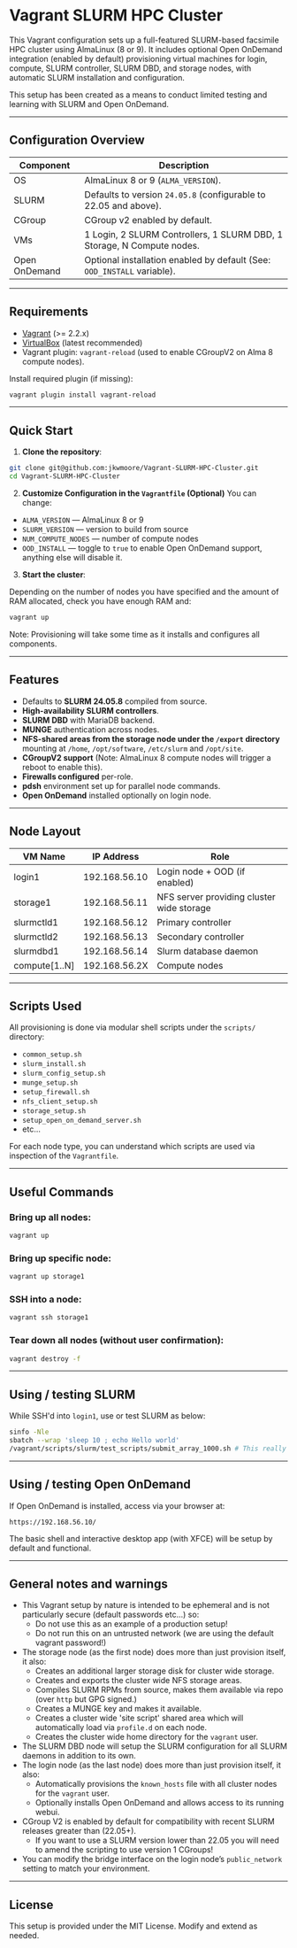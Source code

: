 # Vagrant SLURM HPC Cluster

This Vagrant configuration sets up a full-featured SLURM-based facsimile HPC cluster using AlmaLinux (8 or 9). It includes optional Open OnDemand integration (enabled by default) provisioning virtual machines for login, compute, SLURM controller, SLURM DBD, and storage nodes, with automatic SLURM installation and configuration.

This setup has been created as a means to conduct limited testing and learning with SLURM and Open OnDemand.

---

## Configuration Overview

| Component    | Description                                             |
|--------------|---------------------------------------------------------|
| OS           | AlmaLinux 8 or 9 (`ALMA_VERSION`).                      |
| SLURM        | Defaults to version `24.05.8` (configurable to 22.05 and above). |
| CGroup       | CGroup v2 enabled by default.                           |
| VMs          | 1 Login, 2 SLURM Controllers, 1 SLURM DBD, 1 Storage, N Compute nodes. |
| Open OnDemand| Optional installation enabled by default (See: `OOD_INSTALL` variable). |

---

## Requirements

- [Vagrant](https://www.vagrantup.com/) (>= 2.2.x)
- [VirtualBox](https://www.virtualbox.org/) (latest recommended)
- Vagrant plugin: `vagrant-reload` (used to enable CGroupV2 on Alma 8 compute nodes).

Install required plugin (if missing):

```bash
vagrant plugin install vagrant-reload
````

---

## Quick Start

1. **Clone the repository**:

```bash
git clone git@github.com:jkwmoore/Vagrant-SLURM-HPC-Cluster.git
cd Vagrant-SLURM-HPC-Cluster
```

2. **Customize Configuration in the `Vagrantfile` (Optional)**
   You can change:

* `ALMA_VERSION` — AlmaLinux 8 or 9
* `SLURM_VERSION` — version to build from source
* `NUM_COMPUTE_NODES` — number of compute nodes
* `OOD_INSTALL` — toggle to `true` to enable Open OnDemand support, anything else will disable it.

3. **Start the cluster**:

Depending on the number of nodes you have specified and the amount of RAM allocated, check you have enough RAM and:

```bash
vagrant up
```

Note: Provisioning will take some time as it installs and configures all components.

---

## Features

* Defaults to **SLURM 24.05.8** compiled from source.
* **High-availability SLURM controllers**.
* **SLURM DBD** with MariaDB backend.
* **MUNGE** authentication across nodes.
* **NFS-shared areas from the storage node under the `/export` directory** mounting at `/home`, `/opt/software`, `/etc/slurm` and `/opt/site`.
* **CGroupV2 support** (Note: AlmaLinux 8 compute nodes will trigger a reboot to enable this).
* **Firewalls configured** per-role.
* **pdsh** environment set up for parallel node commands.
* **Open OnDemand** installed optionally on login node.

---

## Node Layout

| VM Name        | IP Address    | Role                                      |
| -------------- | ------------- | ----------------------------------------- |
| login1         | 192.168.56.10 | Login node + OOD (if enabled)             |
| storage1       | 192.168.56.11 | NFS server providing cluster wide storage |
| slurmctld1     | 192.168.56.12 | Primary controller                        |
| slurmctld2     | 192.168.56.13 | Secondary controller                      |
| slurmdbd1      | 192.168.56.14 | Slurm database daemon                     |
| compute\[1..N] | 192.168.56.2X | Compute nodes                             |

---

## Scripts Used

All provisioning is done via modular shell scripts under the `scripts/` directory:

* `common_setup.sh`
* `slurm_install.sh`
* `slurm_config_setup.sh`
* `munge_setup.sh`
* `setup_firewall.sh`
* `nfs_client_setup.sh`
* `storage_setup.sh`
* `setup_open_on_demand_server.sh`
* etc...

For each node type, you can understand which scripts are used via inspection of the `Vagrantfile`.

---

## Useful Commands

### Bring up all nodes:

```bash
vagrant up
```

### Bring up specific node:

```bash
vagrant up storage1
```

### SSH into a node:

```bash
vagrant ssh storage1
```

### Tear down all nodes (without user confirmation):

```bash
vagrant destroy -f
```

---

## Using / testing SLURM

While SSH'd into `login1`, use or test SLURM as below:

```bash
sinfo -Nle
sbatch --wrap 'sleep 10 ; echo Hello world'
/vagrant/scripts/slurm/test_scripts/submit_array_1000.sh # This really will submit 1000 jobs as a job array.
```

---

## Using / testing Open OnDemand

If Open OnDemand is installed, access via your browser at:

```
https://192.168.56.10/
```

The basic shell and interactive desktop app (with XFCE) will be setup by default and functional.

---

## General notes and warnings

* This Vagrant setup by nature is intended to be ephemeral and is not particularly secure (default passwords etc...) so:
  * Do not use this as an example of a production setup!
  * Do not run this on an untrusted network (we are using the default vagrant password!)
* The storage node (as the first node) does more than just provision itself, it also:
  * Creates an additional larger storage disk for cluster wide storage.
  * Creates and exports the cluster wide NFS storage areas.
  * Compiles SLURM RPMs from source, makes them available via repo (over `http` but GPG signed.)
  * Creates a MUNGE key and makes it available.
  * Creates a cluster wide 'site script' shared area which will automatically load via `profile.d` on each node.
  * Creates the cluster wide home directory for the `vagrant` user.
* The SLURM DBD node will setup the SLURM configuration for all SLURM daemons in addition to its own.
* The login node (as the last node) does more than just provision itself, it also:
  * Automatically provisions the `known_hosts` file with all cluster nodes for the `vagrant` user.
  * Optionally installs Open OnDemand and allows access to its running webui.
* CGroup V2 is enabled by default for compatibility with recent SLURM releases greater than (22.05+).
  * If you want to use a SLURM version lower than 22.05 you will need to amend the scripting to use version 1 CGroups!
* You can modify the bridge interface on the login node’s `public_network` setting to match your environment.

---

## License

This setup is provided under the MIT License. Modify and extend as needed.